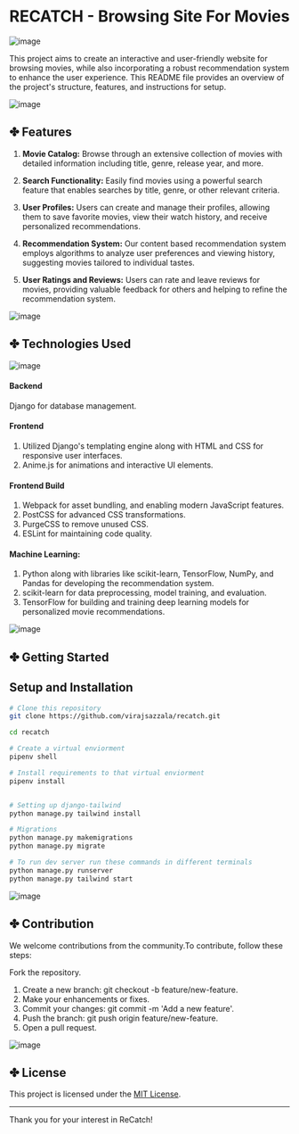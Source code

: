 # RECATCH - Browsing Site For Movies
![image](https://github.com/virajsazzala/recatch/assets/113019331/03549c38-1fed-42cd-b459-0cd4a2aba528)


This project aims to create an interactive and user-friendly website for browsing movies, while also incorporating a robust recommendation system to enhance the user experience. This README file provides an overview of the project's structure, features, and instructions for setup.

![image](https://github.com/virajsazzala/recatch/assets/113019331/60de2ef8-287f-46ca-bf05-01c137d0eeab)


## ✤ Features

1. **Movie Catalog:** Browse through an extensive collection of movies with detailed information including title, genre, release year, and more.

2. **Search Functionality:** Easily find movies using a powerful search feature that enables searches by title, genre, or other relevant criteria.

3. **User Profiles:** Users can create and manage their profiles, allowing them to save favorite movies, view their watch history, and receive personalized recommendations.

4. **Recommendation System:** Our content based recommendation system employs algorithms to analyze user preferences and viewing history, suggesting movies tailored to individual tastes.

5. **User Ratings and Reviews:** Users can rate and leave reviews for movies, providing valuable feedback for others and helping to refine the recommendation system.

![image](https://github.com/virajsazzala/recatch/assets/113019331/f8b95a3c-3ae9-447d-9b14-7a5596e8d597)


## ✤ Technologies Used
![image](https://github.com/virajsazzala/recatch/assets/113019331/4c8ec8ea-5154-46f4-98dc-4e1a94989314)

#### Backend
Django for database management.
#### Frontend
1. Utilized Django's templating engine along with HTML and CSS for responsive user interfaces.
2. Anime.js for animations and interactive UI elements.
#### Frontend Build
1. Webpack for asset bundling, and enabling modern JavaScript features.
2. PostCSS for advanced CSS transformations.
3. PurgeCSS to remove unused CSS.
3. ESLint for maintaining code quality.
#### Machine Learning:
1. Python along with libraries like scikit-learn, TensorFlow, NumPy, and Pandas for developing the recommendation system.
2. scikit-learn for data preprocessing, model training, and evaluation.
3. TensorFlow for building and training deep learning models for personalized movie recommendations.

![image](https://github.com/virajsazzala/recatch/assets/113019331/57a05132-db22-4544-9342-e97416d4aa6f)



## ✤ Getting Started

## Setup and Installation
```bash
# Clone this repository
git clone https://github.com/virajsazzala/recatch.git

cd recatch

# Create a virtual enviorment
pipenv shell

# Install requirements to that virtual enviorment
pipenv install


# Setting up django-tailwind
python manage.py tailwind install

# Migrations
python manage.py makemigrations
python manage.py migrate

# To run dev server run these commands in different terminals
python manage.py runserver
python manage.py tailwind start

```
![image](https://github.com/virajsazzala/recatch/assets/113019331/6a37f7f7-23d5-4330-8518-f36cd1726751)


## ✤ Contribution

We welcome contributions from the community.To contribute, follow these steps:

Fork the repository.
1. Create a new branch: git checkout -b feature/new-feature.
2. Make your enhancements or fixes.
3. Commit your changes: git commit -m 'Add a new feature'.
4. Push the branch: git push origin feature/new-feature.
5. Open a pull request.

![image](https://github.com/virajsazzala/recatch/assets/113019331/ced3a88b-e616-46f9-84fa-a3f60fcefd0d)


## ✤ License

This project is licensed under the [MIT License](LICENSE).

---

Thank you for your interest in ReCatch!


